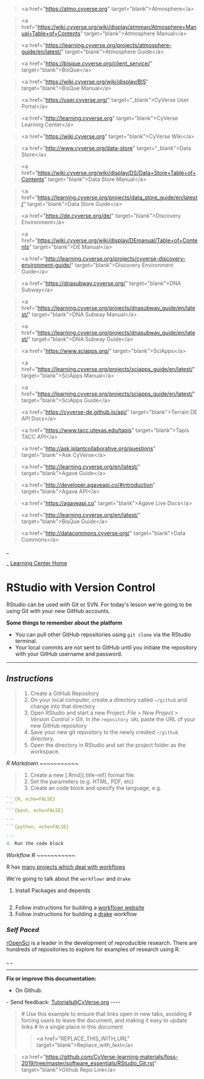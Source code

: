 > \<a href=\"<https://atmo.cyverse.org>\"
> target=\"blank\"\>Atmosphere\</a\>

> \<a
> href=\"<https://wiki.cyverse.org/wiki/display/atmman/Atmosphere+Manual+Table+of+Contents>\"
> target=\"blank\"\>Atmosphere Manual\</a\>

> \<a
> href=\"<https://learning.cyverse.org/projects/atmosphere-guide/en/latest/>\"
> target=\"blank\"\>Atmosphere Guide\</a\>

> \<a href=\"<https://bisque.cyverse.org/client_service/>\"
> target=\"blank\"\>BisQue\</a\>

> \<a href=\"<https://wiki.cyverse.org/wiki/display/BIS>\"
> target=\"blank\"\>BisQue Manual\</a\>

> \<a href=\"<https://user.cyverse.org/>\" target=\"\_blank\"\>CyVerse
> User Portal\</a\>

> \<a href=\"<http://learning.cyverse.org>\" target=\"blank\"\>CyVerse
> Learning Center\</a\>

> \<a href=\"<https://wiki.cyverse.org>\" target=\"blank\"\>CyVerse
> Wiki\</a\>

> \<a href=\"<http://www.cyverse.org/data-store>\"
> target=\"\_blank\"\>Data Store\</a\>

> \<a
> href=\"<https://wiki.cyverse.org/wiki/display/DS/Data+Store+Table+of+Contents>\"
> target=\"blank\"\>Data Store Manual\</a\>

> \<a
> href=\"<https://learning.cyverse.org/projects/data_store_guide/en/latest/>\"
> target=\"blank\"\>Data Store Guide\</a\>

> \<a href=\"<https://de.cyverse.org/de/>\" target=\"blank\"\>Discovery
> Environment\</a\>

> \<a
> href=\"<https://wiki.cyverse.org/wiki/display/DEmanual/Table+of+Contents>\"
> target=\"blank\"\>DE Manual\</a\>

> \<a
> href=\"<http://learning.cyverse.org/projects/cyverse-discovery-environment-guide/>\"
> target=\"blank\"\>Discovery Environment Guide\</a\>

> \<a href=\"<https://dnasubway.cyverse.org/>\" target=\"blank\"\>DNA
> Subway\</a\>

> \<a
> href=\"<https://learning.cyverse.org/projects/dnasubway_guide/en/latest/>\"
> target=\"blank\"\>DNA Subway Manual\</a\>

> \<a
> href=\"<https://learning.cyverse.org/projects/dnasubway_guide/en/latest/>\"
> target=\"blank\"\>DNA Subway Guide\</a\>

> \<a href=\"<https://www.sciapps.org/>\"
> target=\"blank\"\>SciApps\</a\>

> \<a
> href=\"<https://learning.cyverse.org/projects/sciapps_guide/en/latest/>\"
> target=\"blank\"\>SciApps Manual\</a\>

> \<a
> href=\"<https://learning.cyverse.org/projects/sciapps_guide/en/latest/>\"
> target=\"blank\"\>SciApps Guide\</a\>

> \<a href=\"<https://cyverse-de.github.io/api/>\"
> target=\"blank\"\>Terrain DE API Docs\</a\>

> \<a href=\"<https://www.tacc.utexas.edu/tapis>\"
> target=\"blank\"\>Tapis TACC API\</a\>

> \<a href=\"<http://ask.iplantcollaborative.org/questions>\"
> target=\"blank\"\>Ask CyVerse\</a\>

> \<a href=\"<http://learning.cyverse.org/en/latest/>\"
> target=\"blank\"\>Agave Guide\</a\>

> \<a href=\"<http://developer.agaveapi.co/#introduction>\"
> target=\"blank\"\>Agave API\</a\>

> \<a href=\"<https://agaveapi.co>\" target=\"blank\"\>Agave Live
> Docs\</a\>

> \<a href=\"<http://learning.cyverse.org/en/latest/>\"
> target=\"blank\"\>BisQue Guide\</a\>

> \<a href=\"<http://datacommons.cyverse.org/>\" target=\"blank\"\>Data
> Commons\</a\>

\_

\_ [Learning Center Home](http://learning.cyverse.org/)

# **RStudio with Version Control**

RStudio can be used with Git or SVN. For today\'s lesson we\'re going to
be using Git with your new GitHub accounts.

**Some things to remember about the platform**

-   You can pull other GitHub repositories using `git clone` via the
    RStudio terminal.
-   Your local commits are not sent to GitHub until you initiate the
    repository with your GitHub username and password.

------------------------------------------------------------------------

## *Instructions*

> 1.  Create a GitHub Repository
> 2.  On your local computer, create a directory called `~/github` and
>     change into that directory
> 3.  Open RStudio and start a new Project: *File \> New Project \>
>     Version Control \> Git*. In the `repository URL` paste the URL of
>     your new GitHub repository
> 4.  Save your new git repository to the newly created `~/github`
>     directory.
> 5.  Open the directory in RStudio and set the project folder as the
>     workspace.

*R Markdown* \~\~\~\~\~\~\~\~\~\~\~

> 1.  Create a new [.Rmd]{.title-ref} format file.
> 2.  Set the parameters (e.g. HTML, PDF, etc)
> 3.  Create an code block and specify the language, e.g.

```` R
```{R, echo=FALSE}
```
```{bash, echo=FALSE}

```
```{python, echo=FALSE}

```
4. Run the code block
````

*Workflow R* \~\~\~\~\~\~\~\~\~\~\~

R has [many projects which deal with
workflows](https://github.com/jdblischak/r-project-workflows)

We\'re going to talk about the `workflowr` and `drake`

1.  Install Packages and depends

``` install.package(c("workflowr","drake"), dependencies=TRUE)
```

2.  Follow instructions for building a [workflowr
    website](https://jdblischak.github.io/workflowr/articles/wflow-01-getting-started.html)
3.  Follow instructions for building a
    [drake](https://ropensci.github.io/drake/) workflow

### *Self Paced*

[rOpenSci](https://github.com/ropensci) is a leader in the development
of reproducible research. There are hundreds of repositories to explore
for examples of research using R.

\_ \_

------------------------------------------------------------------------

**Fix or improve this documentation:**

-   On Github:

\- Send feedback: [Tutorials@CyVerse.org](Tutorials@CyVerse.org) \-\-\--

> \# Use this example to ensure that links open in new tabs, avoiding \#
> forcing users to leave the document, and making it easy to update
> links \# In a single place in this document
>
> > \<a href=\"REPLACE_THIS_WITH_URL\"
> > target=\"blank\"\>Replace_with_text\</a\>

> \<a
> href=\"<https://github.com/CyVerse-learning-materials/foss-2019/tree/master/software_essentials/RStudio_Git.rst>\"
> target=\"blank\"\>Github Repo Link\</a\>

